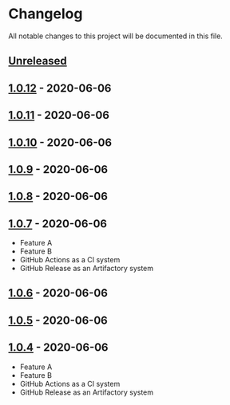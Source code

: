 # Changelog

All notable changes to this project will be documented in this file.

## [Unreleased]

## [1.0.12] - 2020-06-06

## [1.0.11] - 2020-06-06

## [1.0.10] - 2020-06-06

## [1.0.9] - 2020-06-06

## [1.0.8] - 2020-06-06

## [1.0.7] - 2020-06-06

-   Feature A
-   Feature B
-   GitHub Actions as a CI system
-   GitHub Release as an Artifactory system

## [1.0.6] - 2020-06-06

## [1.0.5] - 2020-06-06

## [1.0.4] - 2020-06-06

-   Feature A
-   Feature B
-   GitHub Actions as a CI system
-   GitHub Release as an Artifactory system

[Unreleased]: https://github.com/hawthorne-abendsen/centaurus/compare/1.0.12...HEAD

[1.0.12]: https://github.com/hawthorne-abendsen/centaurus/compare/1.0.11...1.0.12

[1.0.11]: https://github.com/hawthorne-abendsen/centaurus/compare/1.0.10...1.0.11

[1.0.10]: https://github.com/hawthorne-abendsen/centaurus/compare/1.0.9...1.0.10

[1.0.9]: https://github.com/hawthorne-abendsen/centaurus/compare/1.0.8...1.0.9

[1.0.8]: https://github.com/hawthorne-abendsen/centaurus/compare/1.0.7...1.0.8

[1.0.7]: https://github.com/hawthorne-abendsen/centaurus/compare/1.0.6...1.0.7

[1.0.6]: https://github.com/hawthorne-abendsen/centaurus/compare/1.0.5...1.0.6

[1.0.5]: https://github.com/hawthorne-abendsen/centaurus/compare/1.0.4...1.0.5

[1.0.4]: https://github.com/hawthorne-abendsen/centaurus/compare/3bef7e85610beb7fcc293d274b91569d84d4c5a0...1.0.4
